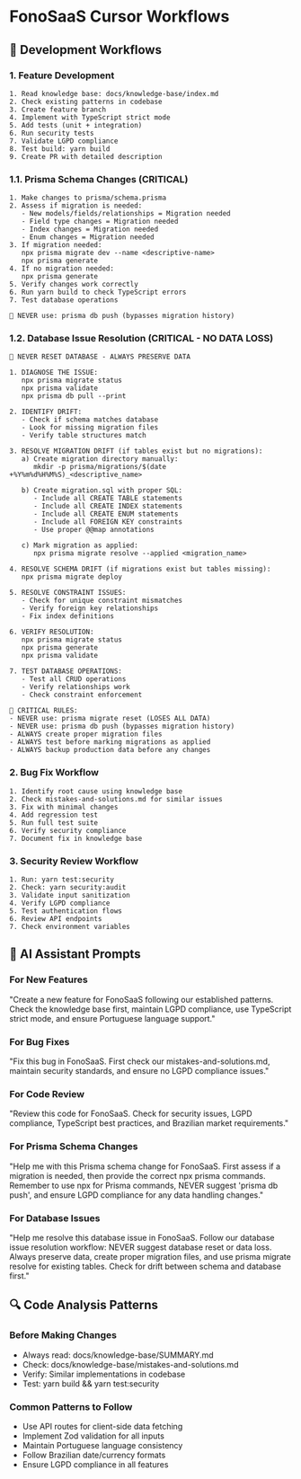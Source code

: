 # FonoSaaS Cursor Workflows

## 🚀 Development Workflows

### 1. Feature Development
```
1. Read knowledge base: docs/knowledge-base/index.md
2. Check existing patterns in codebase
3. Create feature branch
4. Implement with TypeScript strict mode
5. Add tests (unit + integration)
6. Run security tests
7. Validate LGPD compliance
8. Test build: yarn build
9. Create PR with detailed description
```

### 1.1. Prisma Schema Changes (CRITICAL)
```
1. Make changes to prisma/schema.prisma
2. Assess if migration is needed:
   - New models/fields/relationships = Migration needed
   - Field type changes = Migration needed
   - Index changes = Migration needed
   - Enum changes = Migration needed
3. If migration needed:
   npx prisma migrate dev --name <descriptive-name>
   npx prisma generate
4. If no migration needed:
   npx prisma generate
5. Verify changes work correctly
6. Run yarn build to check TypeScript errors
7. Test database operations

🚨 NEVER use: prisma db push (bypasses migration history)
```

### 1.2. Database Issue Resolution (CRITICAL - NO DATA LOSS)
```
🚨 NEVER RESET DATABASE - ALWAYS PRESERVE DATA

1. DIAGNOSE THE ISSUE:
   npx prisma migrate status
   npx prisma validate
   npx prisma db pull --print

2. IDENTIFY DRIFT:
   - Check if schema matches database
   - Look for missing migration files
   - Verify table structures match

3. RESOLVE MIGRATION DRIFT (if tables exist but no migrations):
   a) Create migration directory manually:
      mkdir -p prisma/migrations/$(date +%Y%m%d%H%M%S)_<descriptive_name>
   
   b) Create migration.sql with proper SQL:
      - Include all CREATE TABLE statements
      - Include all CREATE INDEX statements  
      - Include all CREATE ENUM statements
      - Include all FOREIGN KEY constraints
      - Use proper @@map annotations
   
   c) Mark migration as applied:
      npx prisma migrate resolve --applied <migration_name>

4. RESOLVE SCHEMA DRIFT (if migrations exist but tables missing):
   npx prisma migrate deploy

5. RESOLVE CONSTRAINT ISSUES:
   - Check for unique constraint mismatches
   - Verify foreign key relationships
   - Fix index definitions

6. VERIFY RESOLUTION:
   npx prisma migrate status
   npx prisma generate
   npx prisma validate

7. TEST DATABASE OPERATIONS:
   - Test all CRUD operations
   - Verify relationships work
   - Check constraint enforcement

🚨 CRITICAL RULES:
- NEVER use: prisma migrate reset (LOSES ALL DATA)
- NEVER use: prisma db push (bypasses migration history)
- ALWAYS create proper migration files
- ALWAYS test before marking migrations as applied
- ALWAYS backup production data before any changes
```

### 2. Bug Fix Workflow
```
1. Identify root cause using knowledge base
2. Check mistakes-and-solutions.md for similar issues
3. Fix with minimal changes
4. Add regression test
5. Run full test suite
6. Verify security compliance
7. Document fix in knowledge base
```

### 3. Security Review Workflow
```
1. Run: yarn test:security
2. Check: yarn security:audit
3. Validate input sanitization
4. Verify LGPD compliance
5. Test authentication flows
6. Review API endpoints
7. Check environment variables
```

## 🧠 AI Assistant Prompts

### For New Features
"Create a new feature for FonoSaaS following our established patterns. Check the knowledge base first, maintain LGPD compliance, use TypeScript strict mode, and ensure Portuguese language support."

### For Bug Fixes
"Fix this bug in FonoSaaS. First check our mistakes-and-solutions.md, maintain security standards, and ensure no LGPD compliance issues."

### For Code Review
"Review this code for FonoSaaS. Check for security issues, LGPD compliance, TypeScript best practices, and Brazilian market requirements."

### For Prisma Schema Changes
"Help me with this Prisma schema change for FonoSaaS. First assess if a migration is needed, then provide the correct npx prisma commands. Remember to use npx for Prisma commands, NEVER suggest 'prisma db push', and ensure LGPD compliance for any data handling changes."

### For Database Issues
"Help me resolve this database issue in FonoSaaS. Follow our database issue resolution workflow: NEVER suggest database reset or data loss. Always preserve data, create proper migration files, and use prisma migrate resolve for existing tables. Check for drift between schema and database first."

## 🔍 Code Analysis Patterns

### Before Making Changes
- Always read: docs/knowledge-base/SUMMARY.md
- Check: docs/knowledge-base/mistakes-and-solutions.md
- Verify: Similar implementations in codebase
- Test: yarn build && yarn test:security

### Common Patterns to Follow
- Use API routes for client-side data fetching
- Implement Zod validation for all inputs
- Maintain Portuguese language consistency
- Follow Brazilian date/currency formats
- Ensure LGPD compliance in all features
